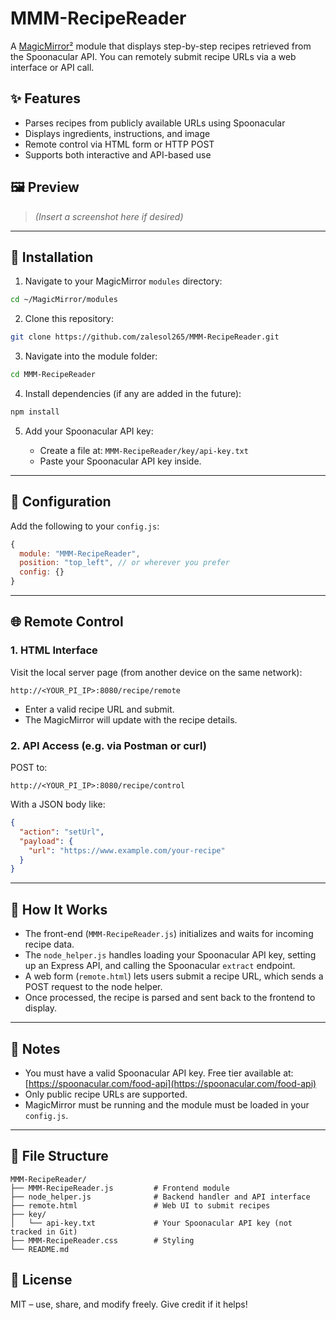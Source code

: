 
# MMM-RecipeReader

A [MagicMirror²](https://magicmirror.builders/) module that displays step-by-step recipes retrieved from the Spoonacular API. You can remotely submit recipe URLs via a web interface or API call.

## ✨ Features

- Parses recipes from publicly available URLs using Spoonacular
- Displays ingredients, instructions, and image
- Remote control via HTML form or HTTP POST
- Supports both interactive and API-based use

## 🖼️ Preview

> _(Insert a screenshot here if desired)_

---

## 🔧 Installation

1. Navigate to your MagicMirror `modules` directory:

```bash
cd ~/MagicMirror/modules
````

2. Clone this repository:

```bash
git clone https://github.com/zalesol265/MMM-RecipeReader.git
```

3. Navigate into the module folder:

```bash
cd MMM-RecipeReader
```

4. Install dependencies (if any are added in the future):

```bash
npm install
```

5. Add your Spoonacular API key:

   * Create a file at: `MMM-RecipeReader/key/api-key.txt`
   * Paste your Spoonacular API key inside.

---

## 🧪 Configuration

Add the following to your `config.js`:

```js
{
  module: "MMM-RecipeReader",
  position: "top_left", // or wherever you prefer
  config: {}
}
```

---

## 🌐 Remote Control

### 1. HTML Interface

Visit the local server page (from another device on the same network):

```
http://<YOUR_PI_IP>:8080/recipe/remote
```

* Enter a valid recipe URL and submit.
* The MagicMirror will update with the recipe details.

### 2. API Access (e.g. via Postman or curl)

POST to:

```
http://<YOUR_PI_IP>:8080/recipe/control
```

With a JSON body like:

```json
{
  "action": "setUrl",
  "payload": {
    "url": "https://www.example.com/your-recipe"
  }
}
```

---

## 🧠 How It Works

* The front-end (`MMM-RecipeReader.js`) initializes and waits for incoming recipe data.
* The `node_helper.js` handles loading your Spoonacular API key, setting up an Express API, and calling the Spoonacular `extract` endpoint.
* A web form (`remote.html`) lets users submit a recipe URL, which sends a POST request to the node helper.
* Once processed, the recipe is parsed and sent back to the frontend to display.

---

## 📌 Notes

* You must have a valid Spoonacular API key. Free tier available at: [https://spoonacular.com/food-api](https://spoonacular.com/food-api)
* Only public recipe URLs are supported.
* MagicMirror must be running and the module must be loaded in your `config.js`.

---

## 📁 File Structure

```
MMM-RecipeReader/
├── MMM-RecipeReader.js         # Frontend module
├── node_helper.js              # Backend handler and API interface
├── remote.html                 # Web UI to submit recipes
├── key/
│   └── api-key.txt             # Your Spoonacular API key (not tracked in Git)
├── MMM-RecipeReader.css        # Styling
└── README.md
```



## 📃 License

MIT – use, share, and modify freely. Give credit if it helps!

